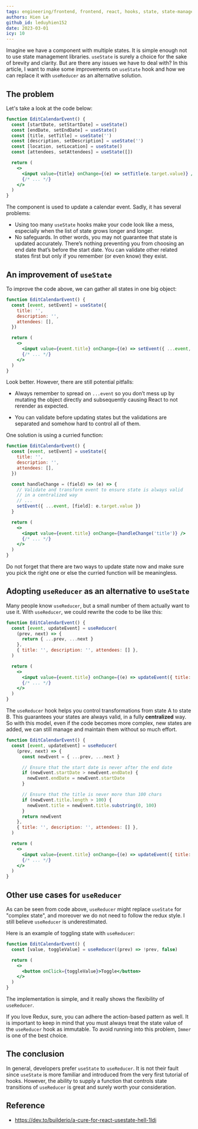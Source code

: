 ```yaml
---
tags: engineering/frontend, frontend, react, hooks, state, state-management, reducer, component
authors: Hien Le
github_id: leduyhien152
date: 2023-03-01
icy: 10
---
```


Imagine we have a component with multiple states. It is simple enough not to use state management libraries. `useState` is surely a choice for the sake of brevity and clarity. But are there any issues we have to deal with? In this article, I want to make some improvements on `useState` hook and how we can replace it with `useReducer` as an alternative solution.

## The problem
Let's take a look at the code below:

```jsx
function EditCalendarEvent() {
  const [startDate, setStartDate] = useState()
  const [endDate, setEndDate] = useState()
  const [title, setTitle] = useState('')
  const [description, setDescription] = useState('')
  const [location, setLocation] = useState()
  const [attendees, setAttendees] = useState([])

  return (
    <>
      <input value={title} onChange={(e) => setTitle(e.target.value)} />
      {/* ... */}
    </>
  )
}
```

The component is used to update a calendar event. Sadly, it has several problems:

- Using too many `useState` hooks make your code look like a mess, especially when the list of state grows longer and longer.
- No safeguards. In other words, you may not guarantee that state is updated accurately. There’s nothing preventing you from choosing an end date that’s before the start date. You can validate other related states first but only if you remember (or even know) they exist.

## An improvement of `useState`
To improve the code above, we can gather all states in one big object:

```jsx
function EditCalendarEvent() {
  const [event, setEvent] = useState({
    title: '',
    description: '',
    attendees: [],
  })

  return (
    <>
      <input value={event.title} onChange={(e) => setEvent({ ...event, title: e.target.value })} />
      {/* ... */}
    </>
  )
}
```

Look better. However, there are still potential pitfalls:

- Always remember to spread on `...event` so you don’t mess up by mutating the object directly and subsequently causing React to not rerender as expected.

- You can validate before updating states but the validations are separated and somehow hard to control all of them.

One solution is using a curried function:

```jsx
function EditCalendarEvent() {
  const [event, setEvent] = useState({
    title: '',
    description: '',
    attendees: [],
  })

  const handleChange = (field) => (e) => {
    // Validate and transform event to ensure state is always valid
    // in a centralized way
    // ...
    setEvent({ ...event, [field]: e.target.value })
  }

  return (
    <>
      <input value={event.title} onChange={handleChange('title')} />
      {/* ... */}
    </>
  )
}
```

Do not forget that there are two ways to update state now and make sure you pick the right one or else the curried function will be meaningless.

## Adopting `useReducer` as an alternative to `useState`
Many people know `useReducer`, but a small number of them actually want to use it. With `useReducer`, we could rewrite the code to be like this:

```jsx
function EditCalendarEvent() {
  const [event, updateEvent] = useReducer(
    (prev, next) => {
      return { ...prev, ...next }
    },
    { title: '', description: '', attendees: [] },
  )

  return (
    <>
      <input value={event.title} onChange={(e) => updateEvent({ title: e.target.value })} />
      {/* ... */}
    </>
  )
}
```

The `useReducer` hook helps you control transformations from state A to state B. This guarantees your states are always valid, in a fully **centralized** way. So with this model, even if the code becomes more complex, new states are added, we can still manage and maintain them without so much effort.

```jsx
function EditCalendarEvent() {
  const [event, updateEvent] = useReducer(
    (prev, next) => {
      const newEvent = { ...prev, ...next }

      // Ensure that the start date is never after the end date
      if (newEvent.startDate > newEvent.endDate) {
        newEvent.endDate = newEvent.startDate
      }

      // Ensure that the title is never more than 100 chars
      if (newEvent.title.length > 100) {
        newEvent.title = newEvent.title.substring(0, 100)
      }
      return newEvent
    },
    { title: '', description: '', attendees: [] },
  )

  return (
    <>
      <input value={event.title} onChange={(e) => updateEvent({ title: e.target.value })} />
      {/* ... */}
    </>
  )
}
```

## Other use cases for `useReducer`
As can be seen from code above, `useReducer` might replace `useState` for "complex state", and moreover we do not need to follow the redux style. I still believe `useReducer` is underestimated.

Here is an example of toggling state with `useReducer`:

```jsx
function EditCalendarEvent() {
  const [value, toggleValue] = useReducer((prev) => !prev, false)

  return (
    <>
      <button onClick={toggleValue}>Toggle</button>
    </>
  )
}
```

The implementation is simple, and it really shows the flexibility of `useReducer`.

If you love Redux, sure, you can adhere the action-based pattern as well. It is important to keep in mind that you must always treat the state value of the `useReducer` hook as immutable. To avoid running into this problem, `Immer` is one of the best choice.

## The conclusion
In general, developers prefer `useState` to `useReducer`. It is not their fault since `useState` is more familiar and introduced from the very first tutorial of hooks. However, the ability to supply a function that controls state transitions of `useReducer` is great and surely worth your consideration.

## Reference
- https://dev.to/builderio/a-cure-for-react-usestate-hell-1ldi
